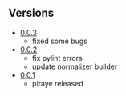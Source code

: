 ## Versions

* [0.0.3](https://github.com/arushadev/piraye/releases/tag/0.0.3)
    * fixed some bugs
* [0.0.2](https://github.com/arushadev/piraye/releases/tag/0.0.2)
    * fix pylint errors
    * update normalizer builder
* [0.0.1](https://github.com/arushadev/piraye/releases/tag/0.0.1)
    * piraye released